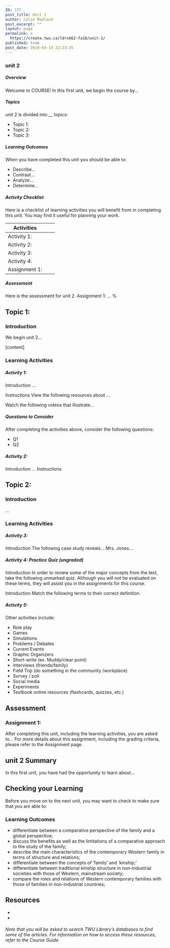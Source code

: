 ```yaml
---
ID: 177
post_title: Unit 2
author: Colin Madland
post_excerpt: ""
layout: page
permalink: >
  https://create.twu.ca/ldrs662-fa18/unit-2/
published: true
post_date: 2018-03-14 22:23:35
---
```

### unit 2  
##### Overview

Welcome to COURSE!  In this first unit, we begin the course by…


##### Topics
unit 2 is divided into __ topics:
* Topic 1:
* Topic 2:
* Topic 3:

##### Learning Outcomes
When you have completed this unit you should be able to:
* Describe…
* Contrast…
* Analyze…
* Determine…

##### Activity Checklist
Here is a checklist of learning activities you will benefit from in completing this unit. You may find it useful for planning your work.


|Activities| | |
|----|----|----|
| Activity 1:| | |
| Activity 2:| | |
| Activity 3:| | |
| Activity 4:| | |
| Assignment 1:| | |

##### Assessment
Here is the assessment for unit 2.
Assignment 1: …
%


## Topic 1:
### Introduction
We begin unit 2…


[content]



### Learning Activities
##### Activity 1:
Introduction
…


Instructions
View the following resources about …



Watch the following videos that illustrate…

##### Questions to Consider
After completing the activities above, consider the following questions:

* Q1
* Q2


##### Activity 2:
Introduction
…
Instructions

## Topic 2:
### Introduction
…

### Learning Activities
##### Activity 3:


Introduction
The following case study reveals…
Mrs. Jones…




##### Activity 4: Practice Quiz (ungraded)
Introduction
In order to review some of the major concepts from the text, take the following unmarked quiz.  Although you will not be evaluated on these terms, they will assist you in the assignments for this course.



Introduction
Match the following terms to their correct definition.

##### Activity 5:
Other activities include:


* Role play
* Games
* Simulations
* Problems / Debates
* Current Events
* Graphic Organizers
* Short-write  (ex. Muddy/clear point)
* Interviews (friends/family)
* Field Trip (do something in the community /workplace)
* Survey / poll
* Social media
* Experiments
* Textbook online resources (flashcards, quizzes, etc.)


## Assessment


### Assignment 1:
After completing this unit, including the learning activities, you are asked to…
For more details about this assignment, including the grading criteria, please refer to the Assignment page.

## unit 2 Summary


In this first unit, you have had the opportunity to learn about…


## Checking your Learning


Before you move on to the next unit, you may want to check to make sure that you are able to:

### Learning Outcomes

* differentiate between a comparative perspective of the family and a global perspective;
* discuss the benefits as well as the limitations of a comparative approach to the study of the family;
* describe the main characteristics of the contemporary Western family in terms of structure and relations;
* differentiate between the concepts of ‘family’ and ‘kinship;’
* differentiate between traditional kinship structure in non-industrial societies with those of Western, mainstream society;
* compare the roles and relations of Western contemporary families with those of families in non-industrial countries;


## Resources
*
*

###### Note that you will be asked to search TWU Library’s databases to find some of the articles. For information on how to access these resources, refer to the Course Guide.